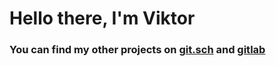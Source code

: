 # Hello there, I'm Viktor
### You can find my other projects on [git.sch](https://git.sch.bme.hu/clupus) and [gitlab](https://gitlab.com/CanisLupus_HUN)

<!---
CanisLupusHUN/CanisLupusHUN is a ✨ special ✨ repository because its `README.md` (this file) appears on your GitHub profile.
You can click the Preview link to take a look at your changes.
--->
